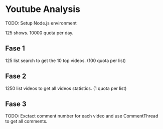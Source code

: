 # Youtube Analysis

TODO: Setup Node.js environment

125 shows.
10000 quota per day.

## Fase 1
125 list search to get the 10 top videos. (100 quota per list)

## Fase 2
1250 list videos to get all videos statistics. (1 quota per list)

## Fase 3
TODO: Exctact comment number for each video and use CommentThread to get all comments.

